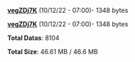 [**vegZDj7K**](/data/vegZDj7K.txt) (10/12/22 - 07:00)- 1348 bytes

[**vegZDj7K**](/data/vegZDj7K.txt) (10/12/22 - 07:00)- 1348 bytes

**Total Datas**: 8104

**Total Size**: 46.61 MB / 46.6 MB